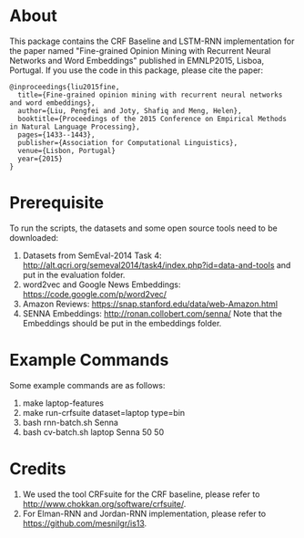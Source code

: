 About
=====
This package contains the CRF Baseline and LSTM-RNN implementation for the paper named "Fine-grained Opinion Mining with Recurrent Neural Networks and Word Embeddings" published in EMNLP2015, Lisboa, Portugal. If you use the code in this package, please cite the paper:

```
@inproceedings{liu2015fine,
  title={Fine-grained opinion mining with recurrent neural networks and word embeddings},
  author={Liu, Pengfei and Joty, Shafiq and Meng, Helen},
  booktitle={Proceedings of the 2015 Conference on Empirical Methods in Natural Language Processing},
  pages={1433--1443},
  publisher={Association for Computational Linguistics},
  venue={Lisbon, Portugal}
  year={2015}
}
```

Prerequisite
============
To run the scripts, the datasets and some open source tools need to be downloaded:

1. Datasets from SemEval-2014 Task 4: http://alt.qcri.org/semeval2014/task4/index.php?id=data-and-tools and put in the evaluation folder.
2. word2vec and Google News Embeddings: https://code.google.com/p/word2vec/
3. Amazon Reviews: https://snap.stanford.edu/data/web-Amazon.html
4. SENNA Embeddings: http://ronan.collobert.com/senna/
Note that the Embeddings should be put in the embeddings folder.

Example Commands
================
Some example commands are as follows:

1. make laptop-features
2. make run-crfsuite dataset=laptop type=bin
3. bash rnn-batch.sh Senna
4. bash cv-batch.sh laptop Senna 50 50

Credits
=======
1. We used the tool CRFsuite for the CRF baseline, please refer to http://www.chokkan.org/software/crfsuite/.
2. For Elman-RNN and Jordan-RNN implementation, please refer to https://github.com/mesnilgr/is13.
